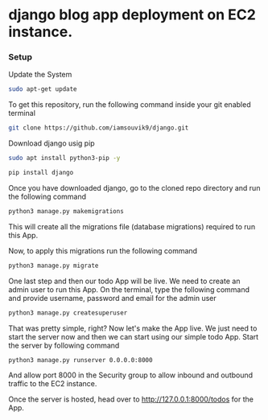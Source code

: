 # django blog app deployment on EC2 instance.

### Setup
Update the System
```bash
sudo apt-get update
```
To get this repository, run the following command inside your git enabled terminal
```bash
git clone https://github.com/iamsouvik9/django.git
```

Download django usig pip
```bash
sudo apt install python3-pip -y
```
```bash
pip install django
```
Once you have downloaded django, go to the cloned repo directory and run the following command

```bash
python3 manage.py makemigrations
```

This will create all the migrations file (database migrations) required to run this App.

Now, to apply this migrations run the following command
```bash
python3 manage.py migrate
```

One last step and then our todo App will be live. We need to create an admin user to run this App. On the terminal, type the following command and provide username, password and email for the admin user
```bash
python3 manage.py createsuperuser
```

That was pretty simple, right? Now let's make the App live. We just need to start the server now and then we can start using our simple todo App. Start the server by following command

```bash
python3 manage.py runserver 0.0.0.0:8000
```
And allow port 8000 in the Security group to allow inbound and outbound traffic to the EC2 instance. 

Once the server is hosted, head over to http://127.0.0.1:8000/todos for the App.
